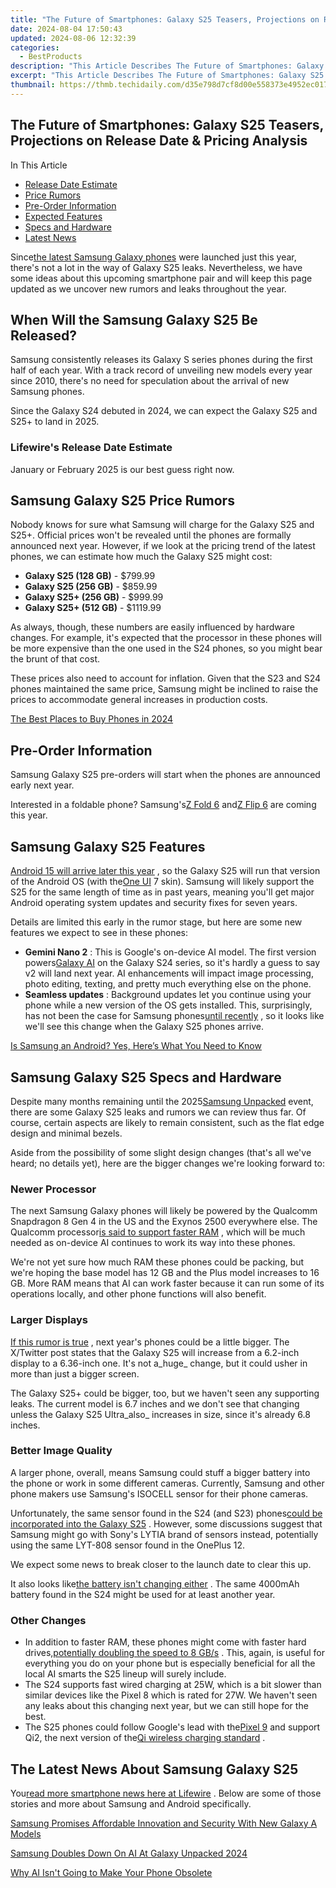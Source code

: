 ```yaml
---
title: "The Future of Smartphones: Galaxy S25 Teasers, Projections on Release Date & Pricing Analysis"
date: 2024-08-04 17:50:43
updated: 2024-08-06 12:32:39
categories:
  - BestProducts
description: "This Article Describes The Future of Smartphones: Galaxy S25 Teasers, Projections on Release Date & Pricing Analysis"
excerpt: "This Article Describes The Future of Smartphones: Galaxy S25 Teasers, Projections on Release Date & Pricing Analysis"
thumbnail: https://thmb.techidaily.com/d35e798d7cf8d00e558373e4952ec0178aa0674db22d4cc9c0a2fcdcf78387c6.jpg
---
```


## The Future of Smartphones: Galaxy S25 Teasers, Projections on Release Date & Pricing Analysis

 In This Article

* [Release Date Estimate](https://www.lifewire.com/#toc-when-will-the-samsung-galaxy-s25-be-released)
* [Price Rumors](https://www.lifewire.com/#toc-samsung-galaxy-s25-price-rumors)
* [Pre-Order Information](https://www.lifewire.com/#toc-pre-order-information)
* [Expected Features](https://www.lifewire.com/#toc-samsung-galaxy-s25-features)
* [Specs and Hardware](https://www.lifewire.com/#toc-samsung-galaxy-s25-specs-and-hardware)
* [Latest News](https://www.lifewire.com/#toc-the-latest-news-about-samsung-galaxy-s25)

 Since[the latest Samsung Galaxy phones](https://www.lifewire.com/newest-samsung-galaxy-phone-7567396) were launched just this year, there's not a lot in the way of Galaxy S25 leaks. Nevertheless, we have some ideas about this upcoming smartphone pair and will keep this page updated as we uncover new rumors and leaks throughout the year.  

## When Will the Samsung Galaxy S25 Be Released?

 Samsung consistently releases its Galaxy S series phones during the first half of each year. With a track record of unveiling new models every year since 2010, there's no need for speculation about the arrival of new Samsung phones.

 Since the Galaxy S24 debuted in 2024, we can expect the Galaxy S25 and S25+ to land in 2025.  

### Lifewire's Release Date Estimate

January or February 2025 is our best guess right now.

## Samsung Galaxy S25 Price Rumors

 Nobody knows for sure what Samsung will charge for the Galaxy S25 and S25+. Official prices won't be revealed until the phones are formally announced next year. However, if we look at the pricing trend of the latest phones, we can estimate how much the Galaxy S25 might cost:

* **Galaxy S25 (128 GB)** \- $799.99
* **Galaxy S25 (256 GB)** \- $859.99
* **Galaxy S25+ (256 GB)** \- $999.99
* **Galaxy S25+ (512 GB)** \- $1119.99

 As always, though, these numbers are easily influenced by hardware changes. For example, it's expected that the processor in these phones will be more expensive than the one used in the S24 phones, so you might bear the brunt of that cost.

 These prices also need to account for inflation. Given that the S23 and S24 phones maintained the same price, Samsung might be inclined to raise the prices to accommodate general increases in production costs.

[The Best Places to Buy Phones in 2024](https://www.lifewire.com/best-places-to-buy-cell-phones-580000)

## Pre-Order Information

 Samsung Galaxy S25 pre-orders will start when the phones are announced early next year.

 Interested in a foldable phone? Samsung's[Z Fold 6](https://www.lifewire.com/galaxy-z-fold-6-8418354) and[Z Flip 6](https://www.lifewire.com/samsung-galaxy-z-flip-6-8621840) are coming this year.

## Samsung Galaxy S25 Features

[Android 15 will arrive later this year](https://www.lifewire.com/android-15-7547471) , so the Galaxy S25 will run that version of the Android OS (with the[One UI](https://www.lifewire.com/what-is-samsung-one-ui-4178405) 7 skin). Samsung will likely support the S25 for the same length of time as in past years, meaning you'll get major Android operating system updates and security fixes for seven years.

 Details are limited this early in the rumor stage, but here are some new features we expect to see in these phones:

* **Gemini Nano 2** : This is Google's on-device AI model. The first version powers[Galaxy AI](https://shop-links.co/link/?exclusive=1&publisher_slug=itechdaily19598&url=https%3A%2F%2Fwww.samsung.com%2Fus%2Fgalaxy-ai%2F) on the Galaxy S24 series, so it's hardly a guess to say v2 will land next year. AI enhancements will impact image processing, photo editing, texting, and pretty much everything else on the phone.
* **Seamless updates** : Background updates let you continue using your phone while a new version of the OS gets installed. This, surprisingly, has not been the case for Samsung phones[until recently](https://twitter.com/MishaalRahman/status/1770827713567158730) , so it looks like we'll see this change when the Galaxy S25 phones arrive.

[Is Samsung an Android? Yes, Here’s What You Need to Know](https://www.lifewire.com/is-samsung-an-android-5215944)

## Samsung Galaxy S25 Specs and Hardware

 Despite many months remaining until the 2025[Samsung Unpacked](https://www.lifewire.com/samsung-unpacked-news-and-rumors-5093153) event, there are some Galaxy S25 leaks and rumors we can review thus far. Of course, certain aspects are likely to remain consistent, such as the flat edge design and minimal bezels.

 Aside from the possibility of some slight design changes (that's all we've heard; no details yet), here are the bigger changes we're looking forward to:  

### Newer Processor

 The next Samsung Galaxy phones will likely be powered by the Qualcomm Snapdragon 8 Gen 4 in the US and the Exynos 2500 everywhere else. The Qualcomm processor[is said to support faster RAM](https://wccftech.com/lpddr6-support-for-snapdragon-8-gen-not-for-a18-pro/) , which will be much needed as on-device AI continues to work its way into these phones.

 We're not yet sure how much RAM these phones could be packing, but we're hoping the base model has 12 GB and the Plus model increases to 16 GB. More RAM means that AI can work faster because it can run some of its operations locally, and other phone functions will also benefit.

### Larger Displays

[If this rumor is true](https://twitter.com/TheGalox%5F/status/1782058803468423431) , next year's phones could be a little bigger. The X/Twitter post states that the Galaxy S25 will increase from a 6.2-inch display to a 6.36-inch one. It's not a_huge_ change, but it could usher in more than just a bigger screen.

 The Galaxy S25+ could be bigger, too, but we haven't seen any supporting leaks. The current model is 6.7 inches and we don't see that changing unless the Galaxy S25 Ultra_also_ increases in size, since it's already 6.8 inches.

### Better Image Quality

 A larger phone, overall, means Samsung could stuff a bigger battery into the phone or work in some different cameras. Currently, Samsung and other phone makers use Samsung's ISOCELL sensor for their phone cameras.

 Unfortunately, the same sensor found in the S24 (and S23) phones[could be incorporated into the Galaxy S25](https://www.androidpolice.com/samsung-galaxy-s23-primary-camera-reuse-s24-s25/) . However, some discussions suggest that Samsung might go with Sony's LYTIA brand of sensors instead, potentially using the same LYT-808 sensor found in the OnePlus 12.

 We expect some news to break closer to the launch date to clear this up.  

 It also looks like[the battery isn't changing either](https://www.androidauthority.com/leak-samsung-galaxy-25-battery-3451473/) . The same 4000mAh battery found in the S24 might be used for at least another year.

### Other Changes

* In addition to faster RAM, these phones might come with faster hard drives,[potentially doubling the speed to 8 GB/s](https://www.sammobile.com/news/next-gen-samsung-galaxy-phones-faster-storage/) . This, again, is useful for everything you do on your phone but is especially beneficial for all the local AI smarts the S25 lineup will surely include.
* The S24 supports fast wired charging at 25W, which is a bit slower than similar devices like the Pixel 8 which is rated for 27W. We haven't seen any leaks about this changing next year, but we can still hope for the best.
* The S25 phones could follow Google's lead with the[Pixel 9](https://www.lifewire.com/google-pixel-9-8630767) and support Qi2, the next version of the[Qi wireless charging standard](https://www.lifewire.com/qi-wireless-charging-4151894) .

## The Latest News About Samsung Galaxy S25

 You[read more smartphone news here at Lifewire](https://www.lifewire.com/mobile-phones-4781509) . Below are some of those stories and more about Samsung and Android specifically.

[Samsung Promises Affordable Innovation and Security With New Galaxy A Models](https://www.lifewire.com/samsung-new-galaxy-a-series-8607289)

[Samsung Doubles Down On AI At Galaxy Unpacked 2024](https://www.lifewire.com/samsung-ai-galaxy-unpacked-2024-8430782)

[Why AI Isn't Going to Make Your Phone Obsolete](https://www.lifewire.com/ai-wont-make-phones-obsolete-8637366)

<ins class="adsbygoogle"
     style="display:block"
     data-ad-format="autorelaxed"
     data-ad-client="ca-pub-7571918770474297"
     data-ad-slot="1223367746"></ins>



<ins class="adsbygoogle"
     style="display:block"
     data-ad-client="ca-pub-7571918770474297"
     data-ad-slot="8358498916"
     data-ad-format="auto"
     data-full-width-responsive="true"></ins>
